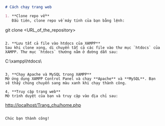 ```markdown
# Cách chạy trang web

1. **Clone repo về**  
   Đầu tiên, clone repo về máy tính của bạn bằng lệnh:  
```

git clone \<URL\_of\_the\_repository>

```

2. **Lưu tất cả file vào htdocs của XAMPP**  
Sau khi clone xong, di chuyển tất cả các file vào thư mục `htdocs` của XAMPP. Thư mục `htdocs` thường nằm ở đường dẫn sau:  
```

C:\xampp\htdocs\\

```

3. **Chạy Apache và MySQL trong XAMPP**  
Mở ứng dụng XAMPP Control Panel và chạy **Apache** và **MySQL**. Bạn sẽ thấy chúng chuyển sang màu xanh khi chạy thành công.

4. **Truy cập trang web**  
Mở trình duyệt của bạn và truy cập vào địa chỉ sau:  
```

[http://localhost/Trang\_chu/home.php](http://localhost/Trang_chu/home.php)

```

Chúc bạn thành công!
```
